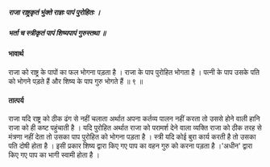 ##### राजा राष्ट्रकृतं भुंक्ते राज्ञः पापं पुरोहितः ।
##### भर्ता च स्त्रीकृतं पापं शिष्यपापं गुरुस्तथा ॥

#### भावार्थ

राजा को राष्ट्र के पापों का फल भोगना पड़ता है । राजा के पाप पुरोहित भोगता है । पत्नी के पाप उसके पति को भोगने पड़ते हैं और शिष्य के पाप गुरु भोगते हैं ॥ ९ ॥

#### तात्पर्य

राजा यदि राष्ट्र को ठीक ढंग से नहीं चलाता अर्थात अपना कर्तव्य पालन नहीं करता तो उससे होने वाली हानि राजा को ही कष्ट पहुंचाती है । यदि पुरोहित अर्थात राजा को परामर्श देने वाला व्यक्ति राजा को ठीक तरह से मंत्रणा नहीं देता तो उसका पाप पुरोहित को भोगना पड़ता है । स्त्री यदि कोई बुरा कार्य करती है तो उसका पति दोषी होता है । इसी प्रकार शिष्य द्वारा किए गए पाप का वहन गुरु को करना पड़ता है ।'अधीन' द्वारा किए गए पाप का भागी स्वामी होता है ।